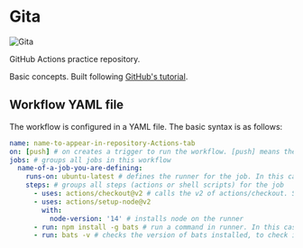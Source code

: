# Gita
![Gita](https://user-images.githubusercontent.com/80982137/155199653-32391000-56e1-4c2f-90a5-ff9afc9ec558.jpg)

GitHub Actions practice repository.

Basic concepts. Built following [GitHub's tutorial](https://docs.github.com/en/actions/learn-github-actions/understanding-github-actions).

## Workflow YAML file

The workflow is configured in a YAML file. The basic syntax is as follows:

```yaml
name: name-to-appear-in-repository-Actions-tab
on: [push] # on creates a trigger to run the workflow. [push] means the action should run on every push to every branch
jobs: # groups all jobs in this workflow
  name-of-a-job-you-are-defining:
    runs-on: ubuntu-latest # defines the runner for the job. In this case, ubuntu
    steps: # groups all steps (actions or shell scripts) for the job
      - uses: actions/checkout@v2 # calls the v2 of actions/checkout. Should be used whenever a workflow runs against repository code
      - uses: actions/setup-node@v2
        with:
          node-version: '14' # installs node on the runner
      - run: npm install -g bats # run a command in runner. In this case, install a dependency
      - run: bats -v # checks the version of bats installed, to check if it was successfully installed.
